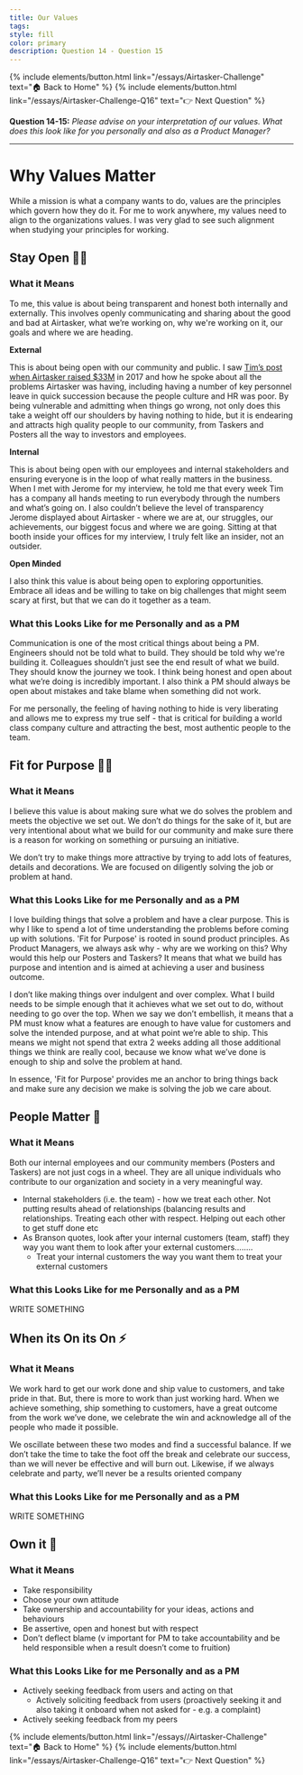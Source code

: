 ```yaml
---
title: Our Values
tags:
style: fill
color: primary
description: Question 14 - Question 15
---
```

{% include elements/button.html link="/essays/Airtasker-Challenge" text="🏠 Back to Home" %}
{% include elements/button.html link="/essays/Airtasker-Challenge-Q16" text="👉 Next Question" %}

**Question 14-15:** *Please advise on your interpretation of our values. What does this look like for you personally and also as a Product Manager?*

---

# Why Values Matter

While a mission is what a company wants to do, values are the principles which govern how they do it. For me to work anywhere, my values need to align to the organizations values. I was very glad to see such alignment when studying your principles for working.

## Stay Open 🙌🏼


### What it Means

To me, this value is about being transparent and honest both internally and externally. This involves openly communicating and sharing about the good and bad at Airtasker, what we’re working on, why we're working on it, our goals and where we are heading.

**External**

This is about being open with our community and public. I saw <a href="https://www.airtasker.com/blog/exciting-news-weve-raised-33m/" target="_blank">Tim’s post when Airtasker raised $33M</a> in 2017 and how he spoke about all the problems Airtasker was having, including having a number of key personnel leave in quick succession because the people culture and HR was poor. By being vulnerable and admitting when things go wrong, not only does this take a weight off our shoulders by having nothing to hide, but it is endearing and attracts high quality people to our community, from Taskers and Posters all the way to investors and employees.

**Internal**  

This is about being open with our employees and internal stakeholders and ensuring everyone is in the loop of what really matters in the business. When I met with Jerome for my interview, he told me that every week Tim has a company all hands meeting to run everybody through the numbers and what’s going on. I also couldn’t believe the level of transparency Jerome displayed about Airtasker - where we are at, our struggles, our achievements, our biggest focus and where we are going. Sitting at that booth inside your offices for my interview, I truly felt like an insider, not an outsider.

**Open Minded**

I also think this value is about being open to exploring opportunities. Embrace all ideas and be willing to take on big challenges that might seem scary at first, but that we can do it together as a team.

### What this Looks Like for me Personally and as a PM

Communication is one of the most critical things about being a PM. Engineers should not be told what to build. They should be told why we're building it. Colleagues shouldn’t just see the end result of what we build. They should know the journey we took. I think being honest and open about what we’re doing is incredibly important. I also think a PM should always be open about mistakes and take blame when something did not work.

For me personally, the feeling of having nothing to hide is very liberating and allows me to express my true self - that is critical for building a world class company culture and attracting the best, most authentic people to the team.

## Fit for Purpose 💪🏻


### What it Means

I believe this value is about making sure what we do solves the problem and meets the objective we set out. We don’t do things for the sake of it, but are very intentional about what we build for our community and make sure there is a reason for working on something or pursuing an initiative.

We don’t try to make things more attractive by trying to add lots of features, details and decorations. We are focused on diligently solving the job or problem at hand.


### What this Looks Like for me Personally and as a PM

I love building things that solve a problem and have a clear purpose. This is why I like to spend a lot of time understanding the problems before coming up with solutions. 'Fit for Purpose' is rooted in sound product principles. As Product Managers, we always ask why - why are we working on this? Why would this help our Posters and Taskers? It means that what we build has purpose and intention and is aimed at achieving a user and business outcome.

I don’t like making things over indulgent and over complex. What I build needs to be simple enough that it achieves what we set out to do, without needing to go over the top. When we say we don’t embellish, it means that a PM must know what a features are enough to have value for customers and solve the intended purpose, and at what point we’re able to ship. This means we might not spend that extra 2 weeks adding all those additional things we think are really cool, because we know what we’ve done is enough to ship and solve the problem at hand.

In essence, 'Fit for Purpose' provides me an anchor to bring things back and make sure any decision we make is solving the job we care about.


## People Matter 💙


### What it Means

Both our internal employees and our community members (Posters and Taskers) are not just cogs in a wheel. They are all unique individuals who contribute to our organization and society in a very meaningful way.

- Internal stakeholders (i.e. the team) - how we treat each other. Not putting results ahead of relationships (balancing results and relationships. Treating each other with respect. Helping out each other to get stuff done etc
- As Branson quotes, look after your internal customers (team, staff) they way you want them to look after your external customers……..
    - Treat your internal customers the way you want them to treat your external customers

### What this Looks Like for me Personally and as a PM

WRITE SOMETHING

## When its On its On ⚡️

### What it Means

We work hard to get our work done and ship value to customers, and take pride in that. But, there is more to work than just working hard. When we achieve something, ship something to customers, have a great outcome from the work we’ve done, we celebrate the win and acknowledge all of the people who made it possible.

We oscillate between these two modes and find a successful balance. If we don’t take the time to take the foot off the break and celebrate our success, than we will never be effective and will burn out. Likewise, if we always celebrate and party, we’ll never be a results oriented company  

### What this Looks Like for me Personally and as a PM

WRITE SOMETHING

## Own it 💯


### What it Means

- Take responsibility
- Choose your own attitude
- Take ownership and accountability for your ideas, actions and behaviours
- Be assertive, open and honest but with respect
- Don’t deflect blame (v important for PM to take accountability and be held responsible when a result doesn’t come to fruition)


### What this Looks Like for me Personally and as a PM

- Actively seeking feedback from users and acting on that
    - Actively soliciting feedback from users (proactively seeking it and also taking it onboard when not asked for - e.g. a complaint)
- Actively seeking feedback from my peers


<p class="text-center">
{% include elements/button.html link="/essays//Airtasker-Challenge" text="🏠 Back to Home" %}
{% include elements/button.html link="/essays/Airtasker-Challenge-Q16" text="👉 Next Question" %}
</p>

